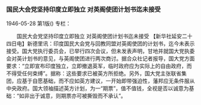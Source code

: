 ### 国民大会党坚持印度立即独立  对英阁使团计划书迄未接受

1946-05-28
第1版()
专栏：

　　国民大会党坚持印度立即独立
    对英阁使团计划书迄未接受
    【新华社延安二十四日电】新德里讯：印度国民大会党与回教同盟对英阁使团的计划书，迄今未表示接受。国大党执行委员会，已举行四次会议，但未发表声明，甘地并就国大党执委会对英计划书的意见，与英阁使团进行两次商讨。据合众社记者报导，国大党方面要求：“立即宣布印度独立，立即撤退英军，临时政府应为实际上的自由政府，而不得受任何束缚”。据称：这些要求已被英方所拒绝。另外，国大党主张联省集团，应基于自愿基础，而不应如英方建议，一开始即带强迫性，藩邦应无条件服从中央政府。国大领袖描述英方计划，为一“期票”，值不值钱，全视是否以诚意为基础：“如非出于诚意，则期票亦可被撕毁而不承认”。

